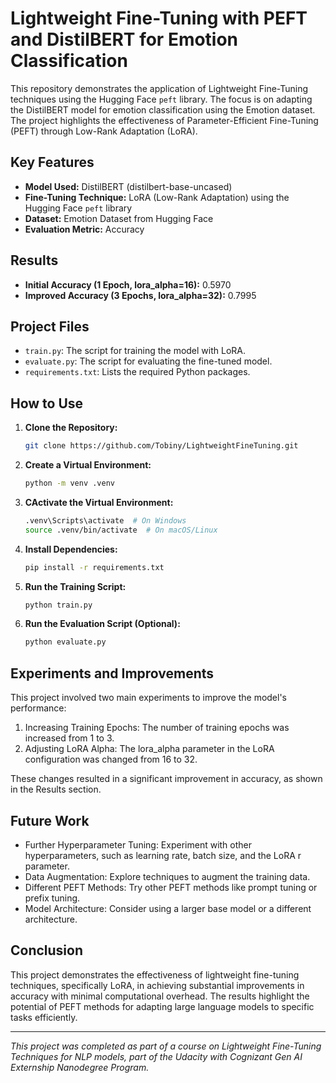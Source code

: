 # Lightweight Fine-Tuning with PEFT and DistilBERT for Emotion Classification

This repository demonstrates the application of Lightweight Fine-Tuning techniques using the Hugging Face `peft` library. The focus is on adapting the DistilBERT model for emotion classification using the Emotion dataset. The project highlights the effectiveness of Parameter-Efficient Fine-Tuning (PEFT) through Low-Rank Adaptation (LoRA).

## Key Features

- **Model Used:** DistilBERT (distilbert-base-uncased)
- **Fine-Tuning Technique:** LoRA (Low-Rank Adaptation) using the Hugging Face `peft` library
- **Dataset:** Emotion Dataset from Hugging Face
- **Evaluation Metric:** Accuracy

## Results

- **Initial Accuracy (1 Epoch, lora_alpha=16):** 0.5970
- **Improved Accuracy (3 Epochs, lora_alpha=32):** 0.7995

## Project Files

- `train.py`: The script for training the model with LoRA.
- `evaluate.py`: The script for evaluating the fine-tuned model.
- `requirements.txt`: Lists the required Python packages.

## How to Use

1. **Clone the Repository:**
   ```bash
   git clone https://github.com/Tobiny/LightweightFineTuning.git
   ```

2. **Create a Virtual Environment:**
   ```bash
   python -m venv .venv
   ```

3. **CActivate the Virtual Environment:**
   ```bash
   .venv\Scripts\activate  # On Windows
   source .venv/bin/activate  # On macOS/Linux
   ```

4. **Install Dependencies:**
   ```bash
   pip install -r requirements.txt
   ```

5. **Run the Training Script:**
   ```bash
   python train.py
   ```

6. **Run the Evaluation Script (Optional):**
   ```bash
   python evaluate.py
   ```


## Experiments and Improvements
This project involved two main experiments to improve the model's performance:

1. Increasing Training Epochs: The number of training epochs was increased from 1 to 3.
2. Adjusting LoRA Alpha: The lora_alpha parameter in the LoRA configuration was changed from 16 to 32.

These changes resulted in a significant improvement in accuracy, as shown in the Results section.

## Future Work

- Further Hyperparameter Tuning: Experiment with other hyperparameters, such as learning rate, batch size, and the LoRA r parameter.
- Data Augmentation: Explore techniques to augment the training data.
- Different PEFT Methods: Try other PEFT methods like prompt tuning or prefix tuning.
- Model Architecture: Consider using a larger base model or a different architecture.

## Conclusion
This project demonstrates the effectiveness of lightweight fine-tuning techniques, specifically LoRA, in achieving substantial improvements in accuracy with minimal computational overhead. The results highlight the potential of PEFT methods for adapting large language models to specific tasks efficiently.

---

*This project was completed as part of a course on Lightweight Fine-Tuning Techniques for NLP models, part of the Udacity with Cognizant Gen AI Externship Nanodegree Program.*